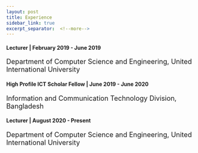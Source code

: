 ```yaml
---
layout: post
title: Experience
sidebar_link: true
excerpt_separator:  <!--more-->
---
```


#### Lecturer | February 2019 -  June 2019
<font size="4"> Department of Computer Science and Engineering, United International University </font> 
<!-- | [Link](https://cse.uiu.ac.bd/profiles/fariha/)  -->
 


#### High Profile ICT Scholar Fellow | June 2019 - June 2020 
<font size="4"> Information and Communication Technology Division, Bangladesh </font>

#### Lecturer | August 2020 -  Present
<font size="4"> Department of Computer Science and Engineering, United International University </font>
